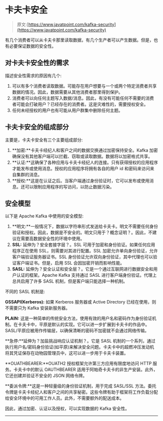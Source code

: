 # 卡夫卡安全

> 原文:[https://www.javatpoint.com/kafka-security](https://www.javatpoint.com/kafka-security)

有几个消费者可以从卡夫卡那里读取数据，有几个生产者可以产生数据。但是，也有必要保证数据的安全性。

## 对卡夫卡安全性的需求

描述安全性需求的原因有几个:

1.  可以有多个消费者读取数据。可能存在用户想要与一个或两个特定消费者共享数据的情况。因此，数据需要从其他消费者那里得到保护。
2.  消费者可以向任何主题写入数据/消息。因此，有没有可能任何不需要的消费者可能会打破用户？已经存在的消费者。这是灾难性的，需要授权安全。
3.  任何未经授权的用户也有可能从用户群集中删除任何主题。

## 卡夫卡安全的组成部分

主要是，卡夫卡安全有三个主要组成部分:

1.  **加密:**卡夫卡经纪人和客户之间的数据交换通过加密保持安全。Kafka 加密确保没有其他客户端可以拦截、窃取或读取数据。数据将以加密格式共享。
2.  **认证:**这确保了各种应用与卡夫卡经纪人的连接。只有获得授权的应用程序才能发布或使用消息。授权的应用程序将拥有各自的用户 id 和密码来访问来自集群的消息。
3.  **授权:**这是在认证之后。当客户端通过身份验证时，它可以发布或使用消息。还可以限制应用程序的写访问，以防止数据污染。

## 安全模型

以下是 Apache Kafka 中使用的安全模型:

1.  **明文:**一般情况下，数据以字符串形式发送给卡夫卡。明文不需要任何身份验证和授权。因此，数据是不安全的。明文只用于？概念证明？。因此，不建议在需要高数据安全性的环境中使用。
2.  **SSL:** 延伸为？安全套接字层？。SSL 可用于加密和身份验证。如果任何应用程序正在使用 SSL，则需要对其进行配置。SSL 加密允许单向身份验证，允许客户端验证服务器证书。SSL 身份验证允许双向身份验证，其中代理也可以验证客户端证书。但是，启用 SSL 会因加密开销而影响性能。
3.  **SASL:** 延伸为？安全认证和安全层？。它是一个通过互联网进行数据安全和用户认证的框架。Apache Kafka 支持通过 SASL 进行客户端身份验证。代理上总共启用了许多 SASL 机制，但是客户端只能选择一种机制。

不同的 SASL 机制是:

**GSSAPI(Kerberos):** 如果 Kerberos 服务器或 Active Directory 已经在使用，则不需要只为 Kafka 安装新服务器。

**PLAIN:** 这是一种简单的传统安全方法，使用有效的用户名和密码作为身份验证机制。在卡夫卡中，平原是默认的实现。它可以进一步扩展到卡夫卡的作品中。SASL/平原应被用作传输层，以确保清晰的密码不加密就不会通过网络传输。

**急停:**延伸为？加盐挑战响应认证机制？。它是 SASL 机制的一个系列，通过执行用户名/密码身份验证(如平原)来解决安全问题。卡夫卡中的超燃冲压发动机将其凭证保存在动物园管理员中，这可以进一步用于卡夫卡装置。

**OUATHBEARER:**OUATH2 授权框架允许第三方应用有限度地访问 HTTP 服务。卡夫卡中的默认 OAUTHBEARER 适用于阿帕奇卡夫卡的非生产安装。此外，它还创建并验证不安全的 JSON 网络令牌。

**委派令牌:**这是一种轻量级的身份验证机制，用于完成 SASL/SSL 方法。委托令牌是卡夫卡经纪人和客户之间的共享秘密。这些令牌有助于框架将工作负载分配给安全环境中的可用工作人员。此外，不需要额外的配送成本。

因此，通过加密、认证以及授权，可以实现数据的 Kafka 安全性。

* * *